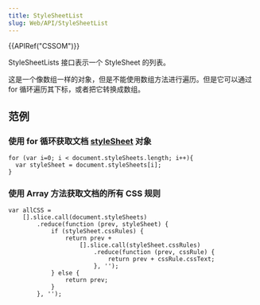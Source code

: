 ```yaml
---
title: StyleSheetList
slug: Web/API/StyleSheetList
---
```

{{APIRef("CSSOM")}}

StyleSheetLists 接口表示一个 StyleSheet 的列表。

这是一个像数组一样的对象，但是不能使用数组方法进行遍历。但是它可以通过 for 循环遍历其下标，或者把它转换成数组。

## 范例

### 使用 for 循环获取文档 [styleSheet](https://developer.mozilla.org/en-US/docs/Web/API/CSSStyleSheet) 对象

```plain
for (var i=0; i < document.styleSheets.length; i++){
  var styleSheet = document.styleSheets[i];
}
```

### 使用 Array 方法获取文档的所有 CSS 规则

```plain
var allCSS =
    [].slice.call(document.styleSheets)
        .reduce(function (prev, styleSheet) {
            if (styleSheet.cssRules) {
                return prev +
                    [].slice.call(styleSheet.cssRules)
                        .reduce(function (prev, cssRule) {
                            return prev + cssRule.cssText;
                        }, '');
            } else {
                return prev;
            }
        }, '');
```
